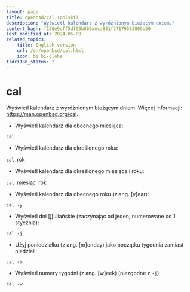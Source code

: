 ```yaml
---
layout: page
title: openbsd/cal (polski)
description: "Wyświetl kalendarz z wyróżnionym bieżącym dniem."
content_hash: f126e9dff5df95b800aeca831f27179583809b50
last_modified_at: 2024-05-09
related_topics:
  - title: English version
    url: /en/openbsd/cal.html
    icon: bi bi-globe
tldri18n_status: 2
---
```

# cal

Wyświetl kalendarz z wyróżnionym bieżącym dniem.
Więcej informacji: <https://man.openbsd.org/cal>.

- Wyświetl kalendarz dla obecnego miesiąca:

`cal`

- Wyświetl kalendarz dla określonego roku:

`cal `<span class="tldr-var badge badge-pill bg-dark-lm bg-white-dm text-white-lm text-dark-dm font-weight-bold">rok</span>

- Wyświetl kalendarz dla określonego miesiąca i roku:

`cal `<span class="tldr-var badge badge-pill bg-dark-lm bg-white-dm text-white-lm text-dark-dm font-weight-bold">miesiąc</span>` `<span class="tldr-var badge badge-pill bg-dark-lm bg-white-dm text-white-lm text-dark-dm font-weight-bold">rok</span>

- Wyświetl kalendarz dla obecnego roku (z ang. [y]ear):

`cal -y`

- Wyświetl dni [j]uliańskie (zaczynając od jeden, numerowane od 1 stycznia):

`cal -j`

- Użyj poniedziałku (z ang. [m]onday) jako początku tygodnia zamiast niedzieli:

`cal -m`

- Wyświetl numery tygodni (z ang. [w]eek) (niezgodne z `-j`):

`cal -w`
